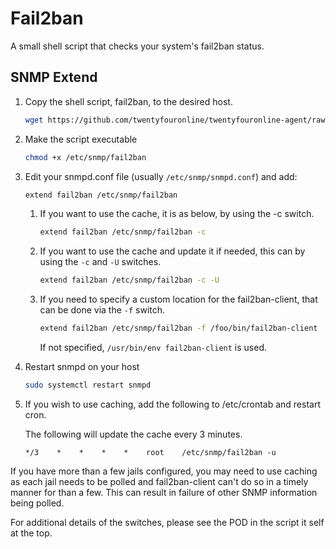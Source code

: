 # Fail2ban

A small shell script that checks your system's fail2ban status.

## SNMP Extend

1.  Copy the shell script, fail2ban, to the desired host.

    ```bash
    wget https://github.com/twentyfouronline/twentyfouronline-agent/raw/master/snmp/fail2ban -O /etc/snmp/fail2ban
    ```

2.  Make the script executable

    ```bash
    chmod +x /etc/snmp/fail2ban
    ```

3.  Edit your snmpd.conf file (usually `/etc/snmp/snmpd.conf`) and add:

    ```bash
    extend fail2ban /etc/snmp/fail2ban
    ```

    1.  If you want to use the cache, it is as below, by using the -c switch.

        ```bash
        extend fail2ban /etc/snmp/fail2ban -c
        ```

    2.  If you want to use the cache and update it if needed, this can by using the `-c` and `-U` switches.

        ```bash
        extend fail2ban /etc/snmp/fail2ban -c -U
        ```

    3.  If you need to specify a custom location for the fail2ban-client, that can be done via the `-f` switch.

        ```bash
        extend fail2ban /etc/snmp/fail2ban -f /foo/bin/fail2ban-client
        ```

        If not specified, `/usr/bin/env fail2ban-client` is used.

1. Restart snmpd on your host

    ```bash
    sudo systemctl restart snmpd
    ```
2. If you wish to use caching, add the following to /etc/crontab and
restart cron.

    The following will update the cache every 3 minutes.

    ```cron
    */3    *    *    *    *    root    /etc/snmp/fail2ban -u
    ```

If you have more than a few jails configured, you may need to use
caching as each jail needs to be polled and fail2ban-client can't do
so in a timely manner for than a few. This can result in failure of
other SNMP information being polled.

For additional details of the switches, please see the POD in the
script it self at the top.




